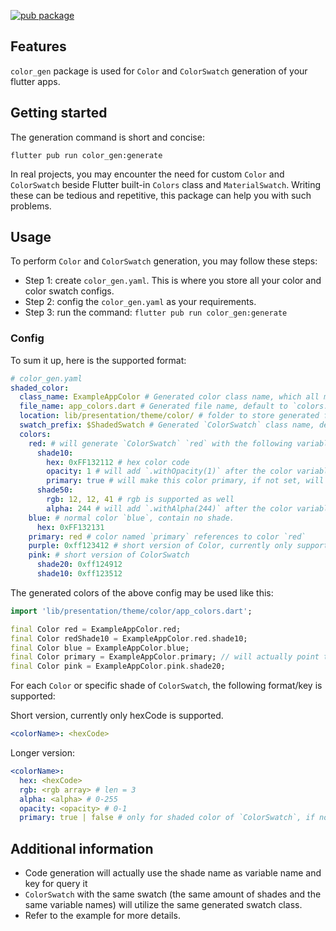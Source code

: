 [![pub package](https://img.shields.io/pub/v/color_gen?color=green&include_prereleases&style=plastic)](https://pub.dev/packages/color_gen)

## Features

`color_gen` package is used for `Color` and `ColorSwatch` generation of your flutter apps.

## Getting started

The generation command is short and concise:

```shell
flutter pub run color_gen:generate   
```

In real projects, you may encounter the need for custom `Color` and  `ColorSwatch` beside
Flutter built-in `Colors` class and `MaterialSwatch`.
Writing these can be tedious and repetitive, this package can help you with such problems.

## Usage

To perform `Color` and `ColorSwatch` generation, you may follow these steps:

- Step 1: create `color_gen.yaml`. This is where you store all your color and color swatch configs.
- Step 2: config the `color_gen.yaml` as your requirements.
- Step 3: run the command:  `flutter pub run color_gen:generate`

### Config

To sum it up, here is the supported format:

```yaml
# color_gen.yaml
shaded_color:
  class_name: ExampleAppColor # Generated color class name, which all member will be static, default to `AppColor`
  file_name: app_colors.dart # Generated file name, default to `colors.dart`
  location: lib/presentation/theme/color/ # folder to store generated file, default to `lib/generate/color/`
  swatch_prefix: $ShadedSwatch # Generated `ColorSwatch` class name, default to to `$ShadedSwatch`
  colors:
    red: # will generate `ColorSwatch` `red` with the following variable: shade10, shade50
      shade10:
        hex: 0xFF132112 # hex color code
        opacity: 1 # will add `.withOpacity(1)` after the color variable.
        primary: true # will make this color primary, if not set, will default to the first shade
      shade50:
        rgb: 12, 12, 41 # rgb is supported as well
        alpha: 244 # will add `.withAlpha(244)` after the color variable.
    blue: # normal color `blue`, contain no shade.
      hex: 0xFF132131
    primary: red # color named `primary` references to color `red`
    purple: 0xff123412 # short version of Color, currently only support hex value
    pink: # short version of ColorSwatch
      shade20: 0xff124912
      shade10: 0xff123512
```

The generated colors of the above config may be used like this:

```dart
import 'lib/presentation/theme/color/app_colors.dart';

final Color red = ExampleAppColor.red;
final Color redShade10 = ExampleAppColor.red.shade10;
final Color blue = ExampleAppColor.blue;
final Color primary = ExampleAppColor.primary; // will actually point to `red`
final Color pink = ExampleAppColor.pink.shade20;
```

For each `Color` or specific shade of `ColorSwatch`, the following format/key is supported:

Short version, currently only hexCode is supported.

```yaml
<colorName>: <hexCode> 
```

Longer version:

```yaml
<colorName>:
  hex: <hexCode>
  rgb: <rgb array> # len = 3
  alpha: <alpha> # 0-255
  opacity: <opacity> # 0-1 
  primary: true | false # only for shaded color of `ColorSwatch`, if not set, the first shade will be chosen as primary
``` 

## Additional information

- Code generation will actually use the shade name as variable name and key for query it
- `ColorSwatch` with the same swatch (the same amount of shades and the same variable names) will
  utilize the same generated swatch class.
- Refer to the example for more details.

